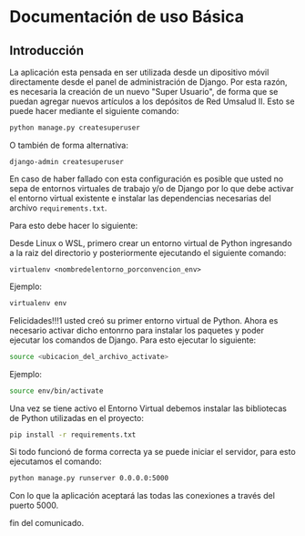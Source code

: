 # Documentación de uso Básica

## Introducción

La aplicación esta pensada en ser utilizada desde un dipositivo móvil directamente desde el panel de administración de Django.
Por esta razón, es necesaria la creación de un nuevo "Super Usuario", de forma que se puedan agregar nuevos artículos a los depósitos de Red Umsalud II. Esto se puede hacer mediante el siguiente comando:

```sh
python manage.py createsuperuser
```

O también de forma alternativa:
```shell
django-admin createsuperuser
```

En caso de haber fallado con esta configuración es posible que usted no sepa de entornos virtuales de trabajo y/o de Django por lo que debe activar el entorno virtual existente e instalar las dependencias necesarias del archivo `requirements.txt`.

Para esto debe hacer lo siguiente:

Desde Linux o WSL, primero crear un entorno virtual de Python ingresando a la raiz del directorio y posteriormente ejecutando el siguiente comando:

```shell
virtualenv <nombredelentorno_porconvencion_env>
```
Ejemplo:
```sh
virtualenv env
```

Felicidades!!!1 usted creó su primer entorno virtual de Python. Ahora es necesario activar dicho entonrno para instalar los paquetes y poder ejecutar los comandos de Django. Para esto ejecutar lo siguiente:

```sh
source <ubicacion_del_archivo_activate>
```

Ejemplo:
```sh
source env/bin/activate
```

Una vez se tiene activo el Entorno Virtual debemos instalar las bibliotecas de Python utilizadas en el proyecto:

```sh
pip install -r requirements.txt
```

Si todo funcionó de forma correcta ya se puede iniciar el servidor, para esto ejecutamos el comando:

```sh
python manage.py runserver 0.0.0.0:5000
```

Con lo que la aplicación aceptará las todas las conexiones a través del puerto 5000.

fin del comunicado.